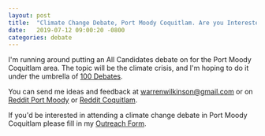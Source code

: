 ```yaml
---
layout: post
title:  "Climate Change Debate, Port Moody Coquitlam. Are you Interested?"
date:   2019-07-12 09:00:20 -0800
categories: debate
---
```


I'm running around putting an All Candidates debate on for the Port Moody Coquitlam area.  The topic
will be the climate crisis, and I'm hoping to do it under the umbrella of [100 Debates][hundred].

You can send me ideas and feedback at warrenwilkinson@gmail.com or on
[Reddit Port Moody][portmoody] or [Reddit Coquitlam][coquitlam].

If you'd be interested in attending a climate change debate in Port Moody Coquitlam please fill in my
[Outreach Form][outreachform].

[hundred]: https://www.100debates.ca/
[portmoody]: https://www.reddit.com/r/Portmoody/comments/cc336a/im_setting_up_an_all_candidate_debate_in_port/
[coquitlam]: https://www.reddit.com/r/coquitlam/comments/cc23v9/im_setting_up_an_all_candidate_debate_in_port/
[outreachform]: https://docs.google.com/forms/d/e/1FAIpQLSfExNZby4fi3-C7uHrIpd82zbuJrwhdg7wSNjnr4n8HXL5CBg/viewform
